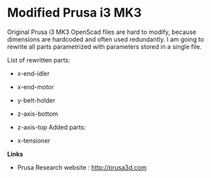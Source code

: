 # Modified Prusa i3 MK3


Original Prusa i3 MK3 OpenScad files are hard to modify, because dimensions are hardcoded and often used redundantly. I am going to rewrite all parts parametrized with parameters stored in a single file.

List of rewritten parts:

* x-end-idler
* x-end-motor
* y-belt-holder
* z-axis-bottom
* z-axis-top
Added parts:

* x-tensioner

**Links**

 * Prusa Research website : http://prusa3d.com

 
